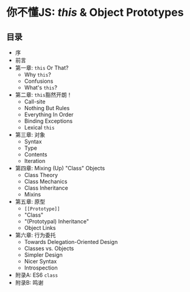 # 你不懂JS: *this* & Object Prototypes

## 目录

* 序
* 前言
* 第一章: `this` Or That?
	* Why `this`?
	* Confusions
	* What's `this`?
* 第二章: `this`豁然开朗！
	* Call-site
	* Nothing But Rules
	* Everything In Order
	* Binding Exceptions
	* Lexical `this`
* 第三章: 对象
	* Syntax
	* Type
	* Contents
	* Iteration
* 第四章: Mixing (Up) "Class" Objects
	* Class Theory
	* Class Mechanics
	* Class Inheritance
	* Mixins
* 第五章: 原型
	* `[[Prototype]]`
	* "Class"
	* "(Prototypal) Inheritance"
	* Object Links
* 第六章: 行为委托
	* Towards Delegation-Oriented Design
	* Classes vs. Objects
	* Simpler Design
	* Nicer Syntax
	* Introspection
* 附录A: ES6 `class`
* 附录B: 鸣谢
